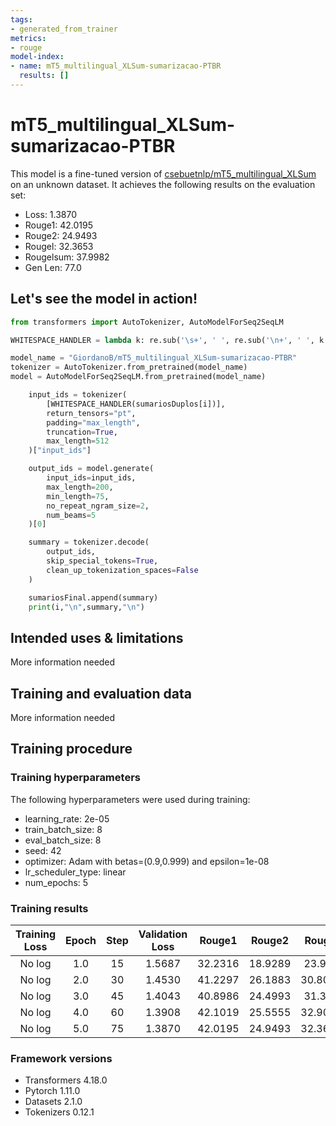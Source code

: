 ```yaml
---
tags:
- generated_from_trainer
metrics:
- rouge
model-index:
- name: mT5_multilingual_XLSum-sumarizacao-PTBR
  results: []
---
```


<!-- This model card has been generated automatically according to the information the Trainer had access to. You
should probably proofread and complete it, then remove this comment. -->

# mT5_multilingual_XLSum-sumarizacao-PTBR

This model is a fine-tuned version of [csebuetnlp/mT5_multilingual_XLSum](https://huggingface.co/csebuetnlp/mT5_multilingual_XLSum) on an unknown dataset.
It achieves the following results on the evaluation set:
- Loss: 1.3870
- Rouge1: 42.0195
- Rouge2: 24.9493
- Rougel: 32.3653
- Rougelsum: 37.9982
- Gen Len: 77.0

## Let's see the model in action!
```python
from transformers import AutoTokenizer, AutoModelForSeq2SeqLM

WHITESPACE_HANDLER = lambda k: re.sub('\s+', ' ', re.sub('\n+', ' ', k.strip()))

model_name = "GiordanoB/mT5_multilingual_XLSum-sumarizacao-PTBR"
tokenizer = AutoTokenizer.from_pretrained(model_name)
model = AutoModelForSeq2SeqLM.from_pretrained(model_name)

    input_ids = tokenizer(
        [WHITESPACE_HANDLER(sumariosDuplos[i])],
        return_tensors="pt",
        padding="max_length",
        truncation=True,
        max_length=512
    )["input_ids"]

    output_ids = model.generate(
        input_ids=input_ids,
        max_length=200,
        min_length=75,
        no_repeat_ngram_size=2,
        num_beams=5
    )[0]

    summary = tokenizer.decode(
        output_ids,
        skip_special_tokens=True,
        clean_up_tokenization_spaces=False
    )

    sumariosFinal.append(summary)
    print(i,"\n",summary,"\n")
   ```
    
## Intended uses & limitations

More information needed

## Training and evaluation data

More information needed

## Training procedure

### Training hyperparameters

The following hyperparameters were used during training:
- learning_rate: 2e-05
- train_batch_size: 8
- eval_batch_size: 8
- seed: 42
- optimizer: Adam with betas=(0.9,0.999) and epsilon=1e-08
- lr_scheduler_type: linear
- num_epochs: 5

### Training results

| Training Loss | Epoch | Step | Validation Loss | Rouge1  | Rouge2  | Rougel  | Rougelsum | Gen Len |
|:-------------:|:-----:|:----:|:---------------:|:-------:|:-------:|:-------:|:---------:|:-------:|
| No log        | 1.0   | 15   | 1.5687          | 32.2316 | 18.9289 | 23.918  | 27.7216   | 51.5714 |
| No log        | 2.0   | 30   | 1.4530          | 41.2297 | 26.1883 | 30.8012 | 37.1727   | 69.5714 |
| No log        | 3.0   | 45   | 1.4043          | 40.8986 | 24.4993 | 31.349  | 36.8782   | 72.2143 |
| No log        | 4.0   | 60   | 1.3908          | 42.1019 | 25.5555 | 32.9018 | 38.0202   | 74.5    |
| No log        | 5.0   | 75   | 1.3870          | 42.0195 | 24.9493 | 32.3653 | 37.9982   | 77.0    |


### Framework versions

- Transformers 4.18.0
- Pytorch 1.11.0
- Datasets 2.1.0
- Tokenizers 0.12.1
